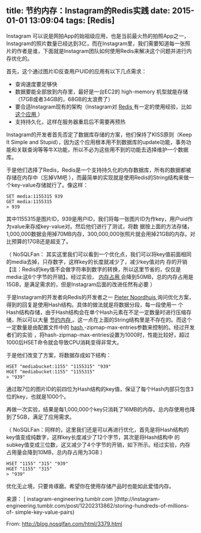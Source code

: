 title: 节约内存：Instagram的Redis实践
date: 2015-01-01 13:09:04
tags: [Redis]
------------------

Instagram  可以说是网拍App的始祖级应用，也是当前最火热的拍照App之一，Instagram的照片数量已经达到3亿，而在Instagram里，我们需要知道每一张照片的作者是谁，下面就是Instagram团队如何使用Redis来解决这个问题并进行内存优化的。

首先，这个通过图片ID反查用户UID的应用有以下几点需求：

  * 查询速度要足够快 
  * 数据要能全部放到内存里，最好是一台EC2的 high-memory 机型就能存储（17GB或者34GB的，68GB的太浪费了） 
  * 要合适Instagram现有的架构（Instagram对  [ Redis ](http://blog.nosqlfan.com/tags/redis) 有一定的使用经验，比如 [ 这个应用 ](http://blog.nosqlfan.com/html/2007.html) ） 
  * 支持持久化，这样在服务器重启后不需要再预热 

Instagram的开发者首先否定了数据库存储的方案，他们保持了KISS原则（Keep It Simple and
Stupid），因为这个应用根本用不到数据库的update功能，事务功能和关联查询等等牛X功能，所以不必为这些用不到的功能去选择维护一个数据库。

于是他们选择了Redis，Redis是一个支持持久化的内存数据库，所有的数据都被存储在内存中（忘掉VM吧
），而最简单的实现就是使用Redis的String结构来做一个key-value存储就行了。像这样：

    
    
    SET media:1155315 939
    GET media:1155315
    > 939

其中1155315是图片ID，939是用户ID，我们将每一张图片ID为作key，用户uid作为value来存成key-value对。然后他们进行了测试，将数
据按上面的方法存储，1,000,000数据会用掉70MB内存，300,000,000张照片就会用掉21GB的内存。对比预算的17GB还是超支了。

（  NoSQLFan：  其实这里我们可以看到一个优化点，我们可以将key值前面相同的media去掉，只存数字，这样key的长度就减少了，减少key值对内
存的开销【注：Redis的key值不会做字符串到数字的转换，所以这里节省的，仅仅是media:这6个字节的开销】。经过实验，  [ 内存占用
](http://blog.nosqlfan.com/tags/%E5%86%85%E5%AD%98%E5%8D%A0%E7%94%A8)
会降到50MB，总的内存占用是15GB，是满足需求的，但是Instagram后面的改进任然有必要  ）

于是Instagram的开发者向Redis的开发者之一 [ Pieter Noordhuis
](https://twitter.com/#!/pnoordhuis) 询问优化方案，得到的回复是使用Hash结构。具体的做法就是将数据分段，每一段使用一
个Hash结构存储，由于Hash结构会在单个Hash元素在不足一定数量时进行压缩存储，所以可以大量  [ 节约内存
](http://blog.nosqlfan.com/tags/%E8%8A%82%E7%BA%A6%E5%86%85%E5%AD%98)
。这一点在上面的String结构里是不存在的。而这个一定数量是由配置文件中的  [ hash
](http://blog.nosqlfan.com/tags/hash) -zipmap-max-entries参数来控制的。经过开发者们的实验
，将hash-zipmap-max-entries设置为1000时，性能比较好，超过1000后HSET命令就会导致CPU消耗变得非常大。

于是他们改变了方案，将数据存成如下结构：

    
    
    HSET "mediabucket:1155" "1155315" "939"
    HGET "mediabucket:1155" "1155315"
    > "939"

通过取7位的图片ID的前四位为Hash结构的key值，保证了每个Hash内部只包含3位的key，也就是1000个。

再做一次实验，结果是每1,000,000个key只消耗了16MB的内存。总内存使用也降到了5GB，满足了应用需求。

（  NoSQLFan：同样的，这里我们还是可以再进行优化，首先是将Hash结构的key值变成纯数字，这样key长度减少了12个字节，其次是将Hash结构中
的subkey值变成三位数，这又减少了4个字节的开销，如下所示。经过实验，内存占用量会降到10MB，总内存占用为3GB  ）

    
    
    HSET "1155" "315" "939"
    HGET "1155" "315"
    > "939"

优化无止境，只要肯琢磨。希望你在使用存储产品时也能如此爱惜内存。

来源： [ instagram-engineering.tumblr.com ](http://instagram-
engineering.tumblr.com/post/12202313862/storing-hundreds-of-millions-of-
simple-key-value-pairs)

From: http://blog.nosqlfan.com/html/3379.html

